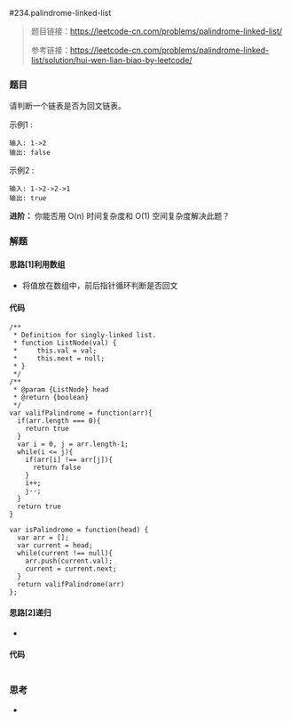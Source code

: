 #234.palindrome-linked-list

> 题目链接：https://leetcode-cn.com/problems/palindrome-linked-list/
>
> 参考链接：https://leetcode-cn.com/problems/palindrome-linked-list/solution/hui-wen-lian-biao-by-leetcode/

### 题目

请判断一个链表是否为回文链表。

示例1 :

```
输入: 1->2
输出: false
```

示例2 :

```
输入: 1->2->2->1
输出: true
```

**进阶：**
你能否用 O(n) 时间复杂度和 O(1) 空间复杂度解决此题？



### 解题

#### 思路[1]利用数组

* 将值放在数组中，前后指针循环判断是否回文

#### 代码

```
/**
 * Definition for singly-linked list.
 * function ListNode(val) {
 *     this.val = val;
 *     this.next = null;
 * }
 */
/**
 * @param {ListNode} head
 * @return {boolean}
 */
var valifPalindrome = function(arr){
  if(arr.length === 0){
    return true
  }
  var i = 0, j = arr.length-1;
  while(i <= j){
    if(arr[i] !== arr[j]){
      return false
    }
    i++;
    j--;
  }
  return true
}

var isPalindrome = function(head) {
  var arr = [];
  var current = head;
  while(current !== null){
    arr.push(current.val);
    current = current.next;
  }
  return valifPalindrome(arr)
};
```

#### 思路[2]递归

* 

#### 代码

```

```

#### 

### 思考

* 

